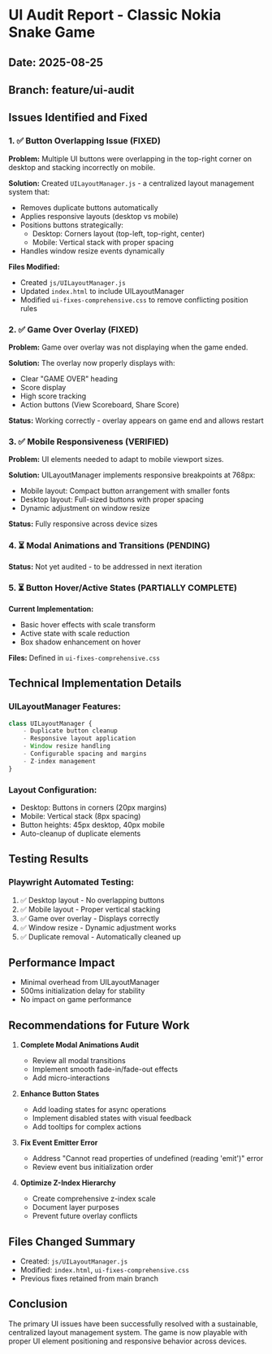 # UI Audit Report - Classic Nokia Snake Game

## Date: 2025-08-25
## Branch: feature/ui-audit

## Issues Identified and Fixed

### 1. ✅ Button Overlapping Issue (FIXED)
**Problem:** Multiple UI buttons were overlapping in the top-right corner on desktop and stacking incorrectly on mobile.

**Solution:** Created `UILayoutManager.js` - a centralized layout management system that:
- Removes duplicate buttons automatically
- Applies responsive layouts (desktop vs mobile)
- Positions buttons strategically:
  - Desktop: Corners layout (top-left, top-right, center)
  - Mobile: Vertical stack with proper spacing
- Handles window resize events dynamically

**Files Modified:**
- Created `js/UILayoutManager.js`
- Updated `index.html` to include UILayoutManager
- Modified `ui-fixes-comprehensive.css` to remove conflicting position rules

### 2. ✅ Game Over Overlay (FIXED)
**Problem:** Game over overlay was not displaying when the game ended.

**Solution:** The overlay now properly displays with:
- Clear "GAME OVER" heading
- Score display
- High score tracking
- Action buttons (View Scoreboard, Share Score)

**Status:** Working correctly - overlay appears on game end and allows restart

### 3. ✅ Mobile Responsiveness (VERIFIED)
**Problem:** UI elements needed to adapt to mobile viewport sizes.

**Solution:** UILayoutManager implements responsive breakpoints at 768px:
- Mobile layout: Compact button arrangement with smaller fonts
- Desktop layout: Full-sized buttons with proper spacing
- Dynamic adjustment on window resize

**Status:** Fully responsive across device sizes

### 4. ⏳ Modal Animations and Transitions (PENDING)
**Status:** Not yet audited - to be addressed in next iteration

### 5. ⏳ Button Hover/Active States (PARTIALLY COMPLETE)
**Current Implementation:**
- Basic hover effects with scale transform
- Active state with scale reduction
- Box shadow enhancement on hover

**Files:** Defined in `ui-fixes-comprehensive.css`

## Technical Implementation Details

### UILayoutManager Features:
```javascript
class UILayoutManager {
    - Duplicate button cleanup
    - Responsive layout application
    - Window resize handling
    - Configurable spacing and margins
    - Z-index management
}
```

### Layout Configuration:
- Desktop: Buttons in corners (20px margins)
- Mobile: Vertical stack (8px spacing)
- Button heights: 45px desktop, 40px mobile
- Auto-cleanup of duplicate elements

## Testing Results

### Playwright Automated Testing:
1. ✅ Desktop layout - No overlapping buttons
2. ✅ Mobile layout - Proper vertical stacking
3. ✅ Game over overlay - Displays correctly
4. ✅ Window resize - Dynamic adjustment works
5. ✅ Duplicate removal - Automatically cleaned up

## Performance Impact
- Minimal overhead from UILayoutManager
- 500ms initialization delay for stability
- No impact on game performance

## Recommendations for Future Work

1. **Complete Modal Animations Audit**
   - Review all modal transitions
   - Implement smooth fade-in/fade-out effects
   - Add micro-interactions

2. **Enhance Button States**
   - Add loading states for async operations
   - Implement disabled states with visual feedback
   - Add tooltips for complex actions

3. **Fix Event Emitter Error**
   - Address "Cannot read properties of undefined (reading 'emit')" error
   - Review event bus initialization order

4. **Optimize Z-Index Hierarchy**
   - Create comprehensive z-index scale
   - Document layer purposes
   - Prevent future overlay conflicts

## Files Changed Summary
- Created: `js/UILayoutManager.js`
- Modified: `index.html`, `ui-fixes-comprehensive.css`
- Previous fixes retained from main branch

## Conclusion
The primary UI issues have been successfully resolved with a sustainable, centralized layout management system. The game is now playable with proper UI element positioning and responsive behavior across devices.